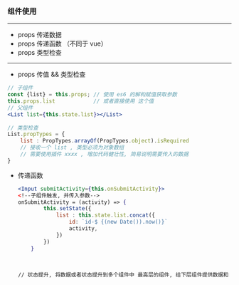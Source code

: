 

### 组件使用

----

- props 传递数据
- props 传递函数 （不同于 vue）
- props 类型检查

---

- props 传值 && 类型检查

```jsx
// 子组件
const {list} = this.props; // 使用 es6 的解构赋值获取参数
this.props.list            // 或者直接使用 这个值
// 父组件
<List list={this.state.list}></List>
 
// 类型检查
List.propTypes = {
    list : PropTypes.arrayOf(PropTypes.object).isRequired
    // 接收一个 list , 类型必须为对象数组
    // 需要使用插件 xxxx , 增加代码健壮性, 简易说明需要传入的数据
}
```

- 传递函数

  ```jsx
  <Input submitActivity={this.onSubmitActivity}>
  <!--子组件触发, 并传入参数-->
  onSubmitActivity = (activity) => {
          this.setState({
              list : this.state.list.concat({
                  id: `id-$ {(new Date()).now()}`
                  activity,
              })
          })
      }
      
      
      
  // 状态提升, 将数据或者状态提升到多个组件中 最高层的组件, 给下层组件提供数据和 事件处理函数。
  ```

  